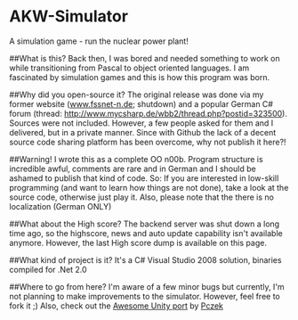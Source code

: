 AKW-Simulator
=============

A simulation game - run the nuclear power plant!


##What is this?
Back then, I was bored and needed something to work on while transitioning from Pascal to object oriented languages. I am fascinated by simulation games and this is how this program was born.

##Why did you open-source it?
The original release was done via my former website (www.fssnet-n.de; shutdown) and a popular German C# forum (thread: http://www.mycsharp.de/wbb2/thread.php?postid=323500). Sources were not included. However, a few people asked for them and I delivered, but in a private manner. Since with Github the lack of a decent source code sharing platform has been overcome, why not publish it here?!

##Warning!
I wrote this as a complete OO n00b. Program structure is incredible awful, comments are rare and in German and I should be ashamed to publish that kind of code. So: If you are interested in low-skill programming (and want to learn how things are not done), take a look at the source code, otherwise just play it.
Also, please note that the there is no localization (German ONLY)

##What about the High score?
The backend server was shut down a long time ago, so the highscore, news and auto update capability isn't available anymore. However, the last High score  dump is available on this page. 

##What kind of project is it?
It's a C# Visual Studio 2008 solution, binaries compiled for .Net 2.0

##Where to go from here?
I'm aware of a few minor bugs but currently, I'm not planning to make improvements to the simulator. However, feel free to fork it ;)
Also, check out the [Awesome Unity port](https://github.com/Pczek/NPPS2014) by [Pczek](https://github.com/Pczek) 
